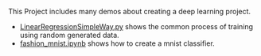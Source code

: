 This Project includes many demos about creating a deep learning project.

* [LinearRegressionSimpleWay.py](https://github.com/LoniQin/DiveDeepIntoDeepLearning/blob/master/3.3%20LInearRegressionSimpleWay.py) shows the common process of training using random generated data.
* [fashion_mnist.ipynb](https://github.com/LoniQin/DiveDeepIntoDeepLearning/blob/master/fashion_mnist.ipynb) shows how to create a mnist classifier.
